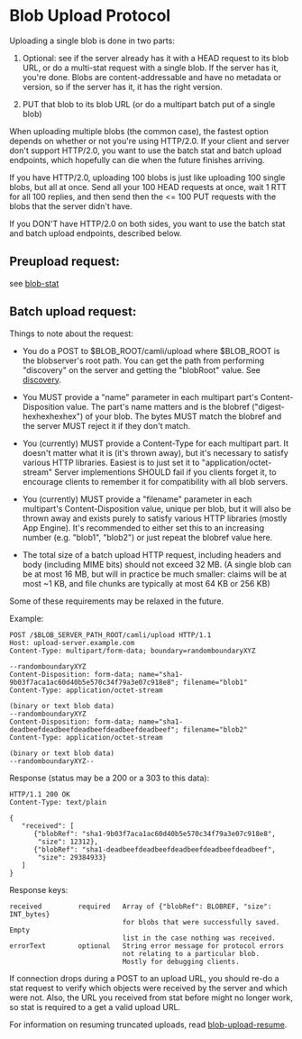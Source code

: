 # Blob Upload Protocol

Uploading a single blob is done in two parts:

1. Optional: see if the server already has it with a HEAD request to
   its blob URL, or do a multi-stat request with a single blob. If the
   server has it, you're done. Blobs are content-addressable and have
   no metadata or version, so if the server has it, it has the right
   version.

2. PUT that blob to its blob URL (or do a multipart batch put of a
   single blob)


When uploading multiple blobs (the common case), the fastest option
depends on whether or not you're using HTTP/2.0.  If your client and
server don't support HTTP/2.0, you want to use the batch stat and batch
upload endpoints, which hopefully can die when the future finishes
arriving.

If you have HTTP/2.0, uploading 100 blobs is just like uploading 100
single blobs, but all at once. Send all your 100 HEAD requests at
once, wait 1 RTT for all 100 replies, and then send then the <= 100
PUT requests with the blobs that the server didn't have.

If you DON'T have HTTP/2.0 on both sides, you want to use the batch stat
and batch upload endpoints, described below.

## Preupload request:

see [blob-stat](blob-stat.md)

## Batch upload request:

Things to note about the request:

   * You do a POST to $BLOB_ROOT/camli/upload where $BLOB_ROOT is the
     blobserver's root path. You can get the path from
     performing "discovery" on the server and getting the
     "blobRoot" value. See [discovery](discovery.md).

   * You MUST provide a "name" parameter in each multipart part's
     Content-Disposition value.  The part's name matters and is the
     blobref ("digest-hexhexhexhex") of your blob.  The bytes MUST
     match the blobref and the server MUST reject it if they don't
     match.

   * You (currently) MUST provide a Content-Type for each multipart
     part.  It doesn't matter what it is (it's thrown away), but it's
     necessary to satisfy various HTTP libraries.  Easiest is to just
     set it to "application/octet-stream" Server implementions SHOULD
     fail if you clients forget it, to encourage clients to remember
     it for compatibility with all blob servers.

   * You (currently) MUST provide a "filename" parameter in each
     multipart's Content-Disposition value, unique per blob, but it
     will also be thrown away and exists purely to satisfy various
     HTTP libraries (mostly App Engine).  It's recommended to either
     set this to an increasing number (e.g. "blob1", "blob2") or just
     repeat the blobref value here.

   * The total size of a batch upload HTTP request, including headers
     and body (including MIME bits) should not exceed 32 MB.  (A
     single blob can be at most 16 MB, but will in practice be much
     smaller: claims will be at most ~1 KB, and file chunks are
     typically at most 64 KB or 256 KB)

Some of these requirements may be relaxed in the future.

Example:

    POST /$BLOB_SERVER_PATH_ROOT/camli/upload HTTP/1.1
    Host: upload-server.example.com
    Content-Type: multipart/form-data; boundary=randomboundaryXYZ

    --randomboundaryXYZ
    Content-Disposition: form-data; name="sha1-9b03f7aca1ac60d40b5e570c34f79a3e07c918e8"; filename="blob1"
    Content-Type: application/octet-stream

    (binary or text blob data)
    --randomboundaryXYZ
    Content-Disposition: form-data; name="sha1-deadbeefdeadbeefdeadbeefdeadbeefdeadbeef"; filename="blob2"
    Content-Type: application/octet-stream

    (binary or text blob data)
    --randomboundaryXYZ--

Response (status may be a 200 or a 303 to this data):

    HTTP/1.1 200 OK
    Content-Type: text/plain

    {
       "received": [
          {"blobRef": "sha1-9b03f7aca1ac60d40b5e570c34f79a3e07c918e8",
           "size": 12312},
          {"blobRef": "sha1-deadbeefdeadbeefdeadbeefdeadbeefdeadbeef",
           "size": 29384933}
       ]
    }

Response keys:

    received         required   Array of {"blobRef": BLOBREF, "size": INT_bytes}
                                for blobs that were successfully saved. Empty
                                list in the case nothing was received.
    errorText        optional   String error message for protocol errors
                                not relating to a particular blob.
                                Mostly for debugging clients.

If connection drops during a POST to an upload URL, you should re-do a
stat request to verify which objects were received by the server
and which were not.  Also, the URL you received from stat before
might no longer work, so stat is required to a get a valid upload
URL.

For information on resuming truncated uploads, read [blob-upload-resume](blob-upload-resume.md).

